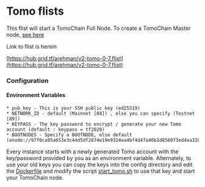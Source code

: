# Tomo flists

This flist will start a TomoChain Full Node. To create a TomoChain Master node, [see here](https://docs.tomochain.com/masternode-and-dex/masternode/run-a-full-node/create-a-tomochain-masternode)

Link to flist is herein

[https://hub.grid.tf/arehman/v2-tomo-0-7.flist](https://hub.grid.tf/arehman/v2-tomo-0-7.flist)

### Configuration 

#### Environment Variables

```
* pub_key - This is your SSH public key (ed25519)
* NETWORK_ID - default (Mainnet [88]) , else you can specify (Testnet [89])
* KEYPASS - The key password to encrypt / generate your new Tomo account (default : keypass = tf2020)
* BOOTNODES - Specify a BOOTNODE, else default (enode://97f0ca95a653e3c44d5df2674e19e9324ea4bf4d47a46b1d8560f3ed4ea328f725acec3fcfcb37eb11706cf07da669e9688b091f1543f89b2425700a68bc8876@3.212.20.0:30301)

```
Every instance starts with a newly generated Tomo account with the key/password provided by you as an environment variable. Alternately, to use your old keys you can copy the keys into the config directory and edit the [Dockerfile](Dockerfile) and modify the script [start_tomo.sh](scripts/start_tomo.sh) to use that key and start your TomoChain node.
